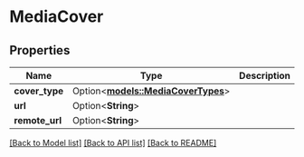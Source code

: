 # MediaCover

## Properties

Name | Type | Description | Notes
------------ | ------------- | ------------- | -------------
**cover_type** | Option<[**models::MediaCoverTypes**](MediaCoverTypes.md)> |  | [optional]
**url** | Option<**String**> |  | [optional]
**remote_url** | Option<**String**> |  | [optional]

[[Back to Model list]](../README.md#documentation-for-models) [[Back to API list]](../README.md#documentation-for-api-endpoints) [[Back to README]](../README.md)


